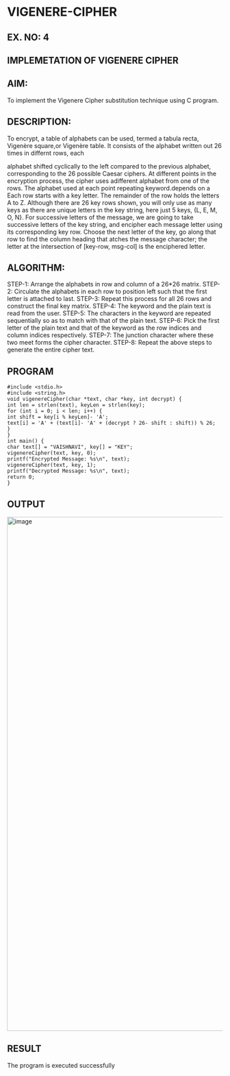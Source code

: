 # VIGENERE-CIPHER
## EX. NO: 4
 

## IMPLEMETATION OF VIGENERE CIPHER
 

## AIM:

To implement the Vigenere Cipher substitution technique using C program.

## DESCRIPTION:

To encrypt, a table of alphabets can be used, termed a tabula recta, Vigenère square,or Vigenère table. It consists of the alphabet written out 26 times in differnt rows, each
 
alphabet shifted cyclically to the left compared to the previous alphabet, corresponding to the 26 possible Caesar ciphers. At different points in the encryption process, the cipher uses adifferent alphabet from one of the rows. The alphabet used at each point repeating keyword.depends on a Each row starts with a key letter. The remainder of the row holds the letters A to Z. Although there are 26 key rows shown, you will only use as many keys as there are unique letters in the key string, here just 5 keys, {L, E, M, O, N}. For successive letters of the message, we are going to take successive letters of the key string, and encipher each message letter using its corresponding key row. Choose the next letter of the key, go along that row to find the column heading that	atches the message character; the letter at the intersection of
[key-row, msg-col] is the enciphered letter.


## ALGORITHM:

STEP-1: Arrange the alphabets in row and column of a 26*26 matrix.
STEP-2: Circulate the alphabets in each row to position left such that the first letter is attached to last.
STEP-3: Repeat this process for all 26 rows and construct the final key matrix.
STEP-4: The keyword and the plain text is read from the user.
STEP-5: The characters in the keyword are repeated sequentially so as to match with that of the plain text.
STEP-6: Pick the first letter of the plain text and that of the keyword as the row indices and column indices respectively.
STEP-7: The junction character where these two meet forms the cipher character.
STEP-8: Repeat the above steps to generate the entire cipher text.


## PROGRAM
```
#include <stdio.h>
#include <string.h>
void vigenereCipher(char *text, char *key, int decrypt) {
int len = strlen(text), keyLen = strlen(key);
for (int i = 0; i < len; i++) {
int shift = key[i % keyLen]- 'A';
text[i] = 'A' + (text[i]- 'A' + (decrypt ? 26- shift : shift)) % 26;
}
}
int main() {
char text[] = "VAISHNAVI", key[] = "KEY";
vigenereCipher(text, key, 0);
printf("Encrypted Message: %s\n", text);
vigenereCipher(text, key, 1);
printf("Decrypted Message: %s\n", text);
return 0;
}
```
## OUTPUT
<img width="1920" height="1200" alt="image" src="https://github.com/user-attachments/assets/23c66a30-731f-47d7-8248-21918532a76b" />

## RESULT
The program is executed successfully
